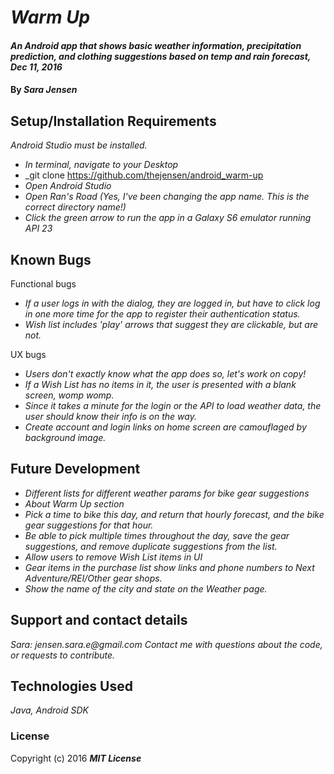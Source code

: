 # _Warm Up_

#### _An Android app that shows basic weather information, precipitation prediction, and clothing suggestions based on temp and rain forecast, Dec 11, 2016_

#### By _**Sara Jensen**_

## Setup/Installation Requirements

_Android Studio must be installed._

* _In terminal, navigate to your Desktop_
* _git clone https://github.com/thejensen/android_warm-up
* _Open Android Studio_
* _Open Ran's Road (Yes, I've been changing the app name. This is the correct directory name!)_
* _Click the green arrow to run the app in a Galaxy S6 emulator running API 23_

## Known Bugs

Functional bugs
* _If a user logs in with the dialog, they are logged in, but have to click log in one more time for the app to register their authentication status._
* _Wish list includes 'play' arrows that suggest they are clickable, but are not._

UX bugs
* _Users don't exactly know what the app does so, let's work on copy!_
* _If a Wish List has no items in it, the user is presented with a blank screen, womp womp._
* _Since it takes a minute for the login or the API to load weather data, the user should know their info is on the way._
* _Create account and login links on home screen are camouflaged by background image._

## Future Development

* _Different lists for different weather params for bike gear suggestions_
* _About Warm Up section_
* _Pick a time to bike this day, and return that hourly forecast, and the bike gear suggestions for that hour._
* _Be able to pick multiple times throughout the day, save the gear suggestions, and remove duplicate suggestions from the list._
* _Allow users to remove Wish List items in UI_
* _Gear items in the purchase list show links and phone numbers to Next Adventure/REI/Other gear shops._
* _Show the name of the city and state on the Weather page._

## Support and contact details

 _Sara: jensen.sara.e@gmail.com_
 _Contact me with questions about the code, or requests to contribute._

## Technologies Used

_Java, Android SDK_

### License

Copyright (c) 2016 **_MIT License_**